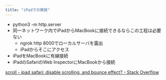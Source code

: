 ```yaml
---
title: "iPadでの開発"
---
```


- python3 -m http.server
- 同一ネットワーク内でiPadからMacBookに接続できるならこの工程は必要ない
    - ngrok http 8000でローカルサーバを露出
    - iPadからそこにアクセス
- iPadをMacBookに有線接続
- iPadのSafariのWeb InspectorにMacBookから接続


[scroll - ipad safari: disable scrolling, and bounce effect? - Stack Overflow](https://stackoverflow.com/questions/7768269/ipad-safari-disable-scrolling-and-bounce-effect)
